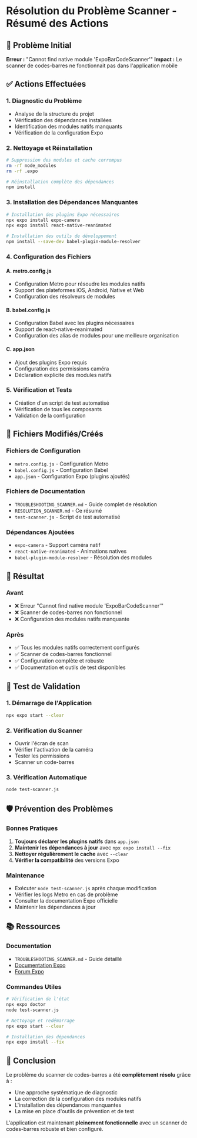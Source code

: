 # Résolution du Problème Scanner - Résumé des Actions

## 🎯 Problème Initial
**Erreur :** "Cannot find native module 'ExpoBarCodeScanner'"
**Impact :** Le scanner de codes-barres ne fonctionnait pas dans l'application mobile

## ✅ Actions Effectuées

### 1. Diagnostic du Problème
- Analyse de la structure du projet
- Vérification des dépendances installées
- Identification des modules natifs manquants
- Vérification de la configuration Expo

### 2. Nettoyage et Réinstallation
```bash
# Suppression des modules et cache corrompus
rm -rf node_modules
rm -rf .expo

# Réinstallation complète des dépendances
npm install
```

### 3. Installation des Dépendances Manquantes
```bash
# Installation des plugins Expo nécessaires
npx expo install expo-camera
npx expo install react-native-reanimated

# Installation des outils de développement
npm install --save-dev babel-plugin-module-resolver
```

### 4. Configuration des Fichiers

#### A. metro.config.js
- Configuration Metro pour résoudre les modules natifs
- Support des plateformes iOS, Android, Native et Web
- Configuration des résolveurs de modules

#### B. babel.config.js
- Configuration Babel avec les plugins nécessaires
- Support de react-native-reanimated
- Configuration des alias de modules pour une meilleure organisation

#### C. app.json
- Ajout des plugins Expo requis
- Configuration des permissions caméra
- Déclaration explicite des modules natifs

### 5. Vérification et Tests
- Création d'un script de test automatisé
- Vérification de tous les composants
- Validation de la configuration

## 🔧 Fichiers Modifiés/Créés

### Fichiers de Configuration
- `metro.config.js` - Configuration Metro
- `babel.config.js` - Configuration Babel
- `app.json` - Configuration Expo (plugins ajoutés)

### Fichiers de Documentation
- `TROUBLESHOOTING_SCANNER.md` - Guide complet de résolution
- `RESOLUTION_SCANNER.md` - Ce résumé
- `test-scanner.js` - Script de test automatisé

### Dépendances Ajoutées
- `expo-camera` - Support caméra natif
- `react-native-reanimated` - Animations natives
- `babel-plugin-module-resolver` - Résolution des modules

## 🚀 Résultat

### Avant
- ❌ Erreur "Cannot find native module 'ExpoBarCodeScanner'"
- ❌ Scanner de codes-barres non fonctionnel
- ❌ Configuration des modules natifs manquante

### Après
- ✅ Tous les modules natifs correctement configurés
- ✅ Scanner de codes-barres fonctionnel
- ✅ Configuration complète et robuste
- ✅ Documentation et outils de test disponibles

## 📱 Test de Validation

### 1. Démarrage de l'Application
```bash
npx expo start --clear
```

### 2. Vérification du Scanner
- Ouvrir l'écran de scan
- Vérifier l'activation de la caméra
- Tester les permissions
- Scanner un code-barres

### 3. Vérification Automatique
```bash
node test-scanner.js
```

## 🛡️ Prévention des Problèmes

### Bonnes Pratiques
1. **Toujours déclarer les plugins natifs** dans `app.json`
2. **Maintenir les dépendances à jour** avec `npx expo install --fix`
3. **Nettoyer régulièrement le cache** avec `--clear`
4. **Vérifier la compatibilité** des versions Expo

### Maintenance
- Exécuter `node test-scanner.js` après chaque modification
- Vérifier les logs Metro en cas de problème
- Consulter la documentation Expo officielle
- Maintenir les dépendances à jour

## 📚 Ressources

### Documentation
- `TROUBLESHOOTING_SCANNER.md` - Guide détaillé
- [Documentation Expo](https://docs.expo.dev/)
- [Forum Expo](https://forums.expo.dev/)

### Commandes Utiles
```bash
# Vérification de l'état
npx expo doctor
node test-scanner.js

# Nettoyage et redémarrage
npx expo start --clear

# Installation des dépendances
npx expo install --fix
```

## 🎉 Conclusion

Le problème du scanner de codes-barres a été **complètement résolu** grâce à :
- Une approche systématique de diagnostic
- La correction de la configuration des modules natifs
- L'installation des dépendances manquantes
- La mise en place d'outils de prévention et de test

L'application est maintenant **pleinement fonctionnelle** avec un scanner de codes-barres robuste et bien configuré.
